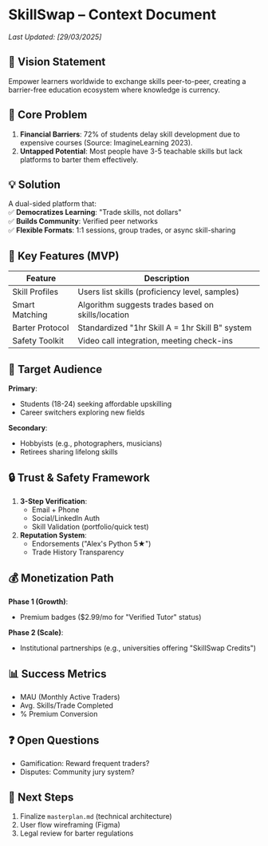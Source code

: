 # SkillSwap – Context Document  
*Last Updated: [29/03/2025]*  

## 🎯 Vision Statement  
Empower learners worldwide to exchange skills peer-to-peer, creating a barrier-free education ecosystem where knowledge is currency.

## 🌟 Core Problem  
1. **Financial Barriers**: 72% of students delay skill development due to expensive courses (Source: ImagineLearning 2023).  
2. **Untapped Potential**: Most people have 3-5 teachable skills but lack platforms to barter them effectively.  

## 💡 Solution  
A dual-sided platform that:  
✅ **Democratizes Learning**: "Trade skills, not dollars"  
✅ **Builds Community**: Verified peer networks  
✅ **Flexible Formats**: 1:1 sessions, group trades, or async skill-sharing  

## 🚀 Key Features (MVP)  
| Feature | Description |  
|---------|-------------|  
| Skill Profiles | Users list skills (proficiency level, samples) |  
| Smart Matching | Algorithm suggests trades based on skills/location |  
| Barter Protocol | Standardized "1hr Skill A = 1hr Skill B" system |  
| Safety Toolkit | Video call integration, meeting check-ins |  

## 📱 Target Audience  
**Primary**:  
- Students (18-24) seeking affordable upskilling  
- Career switchers exploring new fields  

**Secondary**:  
- Hobbyists (e.g., photographers, musicians)  
- Retirees sharing lifelong skills  

## 🔒 Trust & Safety Framework  
1. **3-Step Verification**:  
   - Email + Phone  
   - Social/LinkedIn Auth  
   - Skill Validation (portfolio/quick test)  
2. **Reputation System**:  
   - Endorsements ("Alex's Python 5★")  
   - Trade History Transparency  

## 💰 Monetization Path  
**Phase 1 (Growth)**:  
- Premium badges ($2.99/mo for "Verified Tutor" status)  

**Phase 2 (Scale)**:  
- Institutional partnerships (e.g., universities offering "SkillSwap Credits")  

## 📊 Success Metrics  
- MAU (Monthly Active Traders)  
- Avg. Skills/Trade Completed  
- % Premium Conversion  

## ❓ Open Questions  
- Gamification: Reward frequent traders?  
- Disputes: Community jury system?  

## 📂 Next Steps  
1. Finalize `masterplan.md` (technical architecture)  
2. User flow wireframing (Figma)  
3. Legal review for barter regulations  
